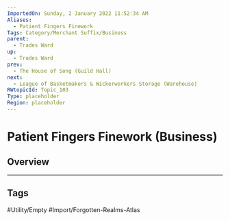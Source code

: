 ```yaml
---
ImportedOn: Sunday, 2 January 2022 11:52:34 AM
Aliases:
  - Patient Fingers Finework
Tags: Category/Merchant Suffix/Business
parent:
  - Trades Ward
up:
  - Trades Ward
prev:
  - The House of Song (Guild Hall)
next:
  - League of Basketmakers & Wickerworkers Storage (Warehouse)
RWtopicId: Topic_103
Type: placeholder
Region: placeholder
---
```

# Patient Fingers Finework (Business)
## Overview

---
## Tags
#Utility/Empty #Import/Forgotten-Realms-Atlas

